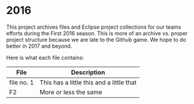# 2016
This project archives files and Eclipse project collections for our teams
efforts during the First 2016 season.
This is more of an archive vs. proper project structure because we are late
to the Github game.
We hope to do better in 2017 and beyond.

Here is what each file contains:

| File | Description |
| ---- | ----------- |
| file no. 1 | This has a little this and a little that
| F2 | More or less the same

